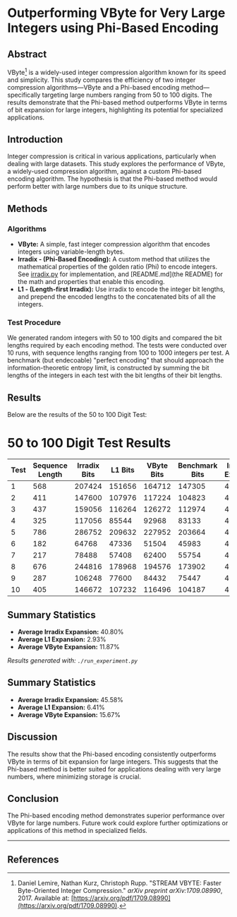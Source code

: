 # Outperforming VByte for Very Large Integers using Phi-Based Encoding 

## Abstract
VByte[^1] is a widely-used integer compression algorithm known for its speed and simplicity. This study compares the efficiency of two integer compression algorithms—VByte and a Phi-based encoding method—specifically targeting large numbers ranging from 50 to 100 digits. The results demonstrate that the Phi-based method outperforms VByte in terms of bit expansion for large integers, highlighting its potential for specialized applications.

## Introduction
Integer compression is critical in various applications, particularly when dealing with large datasets. This study explores the performance of VByte, a widely-used compression algorithm, against a custom Phi-based encoding algorithm. The hypothesis is that the Phi-based method would perform better with large numbers due to its unique structure.

## Methods
### Algorithms
- **VByte:** A simple, fast integer compression algorithm that encodes integers using variable-length bytes.
- **Irradix - (Phi-Based Encoding):** A custom method that utilizes the mathematical properties of the golden ratio (Phi) to encode integers. See [irradix.py](irradix.py) for implementation, and [README.md](the README) for the math and properties that enable this encoding.
- **L1 - (Length-first Irradix):** Use irradix to encode the integer bit lengths, and prepend the encoded lengths to the concatenated bits of all the integers.

### Test Procedure
We generated random integers with 50 to 100 digits and compared the bit lengths required by each encoding method. The tests were conducted over 10 runs, with sequence lengths ranging from 100 to 1000 integers per test. A benchmark (but endecoable) "perfect encoding" that should approach the information-theoretic entropy limit, is constructed by summing the bit lengths of the integers in each test with the bit lengths of their bit lengths.

## Results
Below are the results of the 50 to 100 Digit Test:

# 50 to 100 Digit Test Results

| Test | Sequence Length | Irradix Bits | L1 Bits | VByte Bits | Benchmark Bits | Irradix % Expansion | L1 % Expansion | VByte % Expansion |
|------|-----------------|--------------|---------|------------|----------------|--------------------|----------------|-------------------|
| 1 | 568 | 207424 | 151656 | 164712 | 147305 | 40.81% | 2.95% | 11.82% |
| 2 | 411 | 147600 | 107976 | 117224 | 104823 | 40.81% | 3.01% | 11.83% |
| 3 | 437 | 159056 | 116264 | 126272 | 112974 | 40.79% | 2.91% | 11.77% |
| 4 | 325 | 117056 | 85544 | 92968 | 83133 | 40.81% | 2.90% | 11.83% |
| 5 | 786 | 286752 | 209632 | 227952 | 203664 | 40.80% | 2.93% | 11.93% |
| 6 | 182 | 64768 | 47336 | 51504 | 45983 | 40.85% | 2.94% | 12.01% |
| 7 | 217 | 78488 | 57408 | 62400 | 55754 | 40.78% | 2.97% | 11.92% |
| 8 | 676 | 244816 | 178968 | 194576 | 173902 | 40.78% | 2.91% | 11.89% |
| 9 | 287 | 106248 | 77600 | 84432 | 75447 | 40.82% | 2.85% | 11.91% |
| 10 | 405 | 146672 | 107232 | 116496 | 104187 | 40.78% | 2.92% | 11.81% |

## Summary Statistics

- **Average Irradix Expansion:** 40.80%
- **Average L1 Expansion:** 2.93%
- **Average VByte Expansion:** 11.87%

*Results generated with: `./run_experiment.py`*

## Summary Statistics

- **Average Irradix Expansion:** 45.58%
- **Average L1 Expansion:** 6.41%
- **Average VByte Expansion:** 15.67%

## Discussion

The results show that the Phi-based encoding consistently outperforms VByte in terms of bit expansion for large integers. This suggests that the Phi-based method is better suited for applications dealing with very large numbers, where minimizing storage is crucial.

## Conclusion

The Phi-based encoding method demonstrates superior performance over VByte for large numbers. Future work could explore further optimizations or applications of this method in specialized fields.

----

## References
[^1]: Daniel Lemire, Nathan Kurz, Christoph Rupp. "STREAM VBYTE: Faster Byte-Oriented Integer Compression." *arXiv preprint arXiv:1709.08990*, 2017. Available at: [https://arxiv.org/pdf/1709.08990](https://arxiv.org/pdf/1709.08990).


